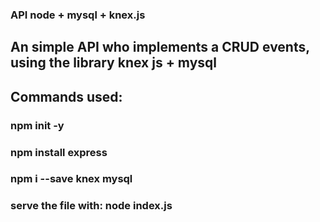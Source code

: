 ### API node + mysql + knex.js
## An simple API who implements a CRUD events, using the library knex js + mysql

## Commands used:

### npm init -y
### npm install express
### npm i --save knex mysql

### serve the file with: node index.js
